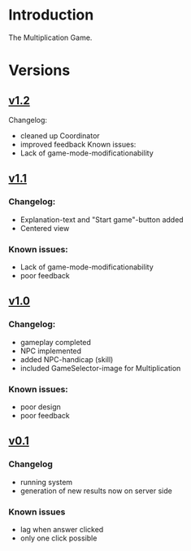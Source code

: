 # Introduction #

The Multiplication Game.


# Versions #

## [v1.2](http://code.google.com/p/numberlinegame/source/detail?r=136) ##
Changelog:
  * cleaned up Coordinator
  * improved feedback
Known issues:
  * Lack of game-mode-modificationability

## [v1.1](http://code.google.com/p/numberlinegame/source/detail?r=132) ##
### Changelog: ###
  * Explanation-text and "Start game"-button added
  * Centered view
### Known issues: ###
  * Lack of game-mode-modificationability
  * poor feedback

## [v1.0](http://code.google.com/p/numberlinegame/source/detail?r=128) ##
### Changelog: ###
  * gameplay completed
  * NPC implemented
  * added NPC-handicap (skill)
  * included GameSelector-image for Multiplication

### Known issues: ###
  * poor design
  * poor feedback

## [v0.1](http://code.google.com/p/numberlinegame/source/detail?r=126) ##
### Changelog ###
  * running system
  * generation of new results now on server side

### Known issues ###
  * lag when answer clicked
  * only one click possible